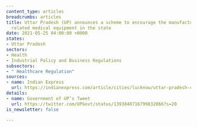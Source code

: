 ```yaml
---
content_type: articles
breadcrumbs: articles
title: Uttar Pradesh (UP) announces a scheme to encourage the manufacturing of Covid-19
  related medical equipment in the state
date: 2021-05-25 04:00:00 +0000
states:
- Uttar Pradesh
sectors:
- Health
- Industrial Policy and Business Regulations
subsectors:
- " Healthcare Regulation"
sources:
- name: Indian Express
  url: https://indianexpress.com/article/cities/lucknow/uttar-pradesh-cabinet-approves-25-subsidy-for-new-units-making-medical-equipment-7316826/
details:
- name: Government of UP’s Tweet
  url: https://twitter.com/UPGovt/status/1393840716799832066?s=20
is_newsletter: false

---
```

